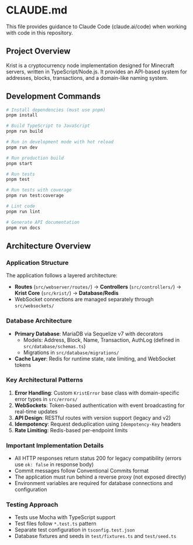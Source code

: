 # CLAUDE.md

This file provides guidance to Claude Code (claude.ai/code) when working with code in this repository.

## Project Overview

Krist is a cryptocurrency node implementation designed for Minecraft servers, written in TypeScript/Node.js. It provides an API-based system for addresses, blocks, transactions, and a domain-like naming system.

## Development Commands

```bash
# Install dependencies (must use pnpm)
pnpm install

# Build TypeScript to JavaScript
pnpm run build

# Run in development mode with hot reload
pnpm run dev

# Run production build
pnpm start

# Run tests
pnpm test

# Run tests with coverage
pnpm run test:coverage

# Lint code
pnpm run lint

# Generate API documentation
pnpm run docs
```

## Architecture Overview

### Application Structure
The application follows a layered architecture:
- **Routes** (`src/webserver/routes/`) → **Controllers** (`src/controllers/`) → **Krist Core** (`src/krist/`) → **Database/Redis**
- WebSocket connections are managed separately through `src/websockets/`

### Database Architecture
- **Primary Database**: MariaDB via Sequelize v7 with decorators
  - Models: Address, Block, Name, Transaction, AuthLog (defined in `src/database/schemas.ts`)
  - Migrations in `src/database/migrations/`
- **Cache Layer**: Redis for runtime state, rate limiting, and WebSocket tokens

### Key Architectural Patterns
1. **Error Handling**: Custom `KristError` base class with domain-specific error types in `src/errors/`
2. **WebSockets**: Token-based authentication with event broadcasting for real-time updates
3. **API Design**: RESTful routes with version support (legacy and v2)
4. **Idempotency**: Request deduplication using `Idempotency-Key` headers
5. **Rate Limiting**: Redis-based per-endpoint limits

### Important Implementation Details
- All HTTP responses return status 200 for legacy compatibility (errors use `ok: false` in response body)
- Commit messages follow Conventional Commits format
- The application must run behind a reverse proxy (not exposed directly)
- Environment variables are required for database connections and configuration

### Testing Approach
- Tests use Mocha with TypeScript support
- Test files follow `*.test.ts` pattern
- Separate test configuration in `tsconfig.test.json`
- Database fixtures and seeds in `test/fixtures.ts` and `test/seed.ts`